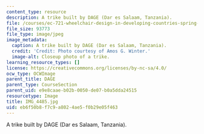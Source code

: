 ```yaml
---
content_type: resource
description: A trike built by DAGE (Dar es Salaam, Tanzania).
file: /courses/ec-721-wheelchair-design-in-developing-countries-spring-2009/eb6f50b8f7c9a8024ae5f0b29e05f463_IMG_4485.jpg
file_size: 93773
file_type: image/jpeg
image_metadata:
  caption: A trike built by DAGE (Dar es Salaam, Tanzania).
  credit: 'Credit: Photo courtesy of Amos G. Winter.'
  image-alt: Closeup photo of a trike.
learning_resource_types: []
license: https://creativecommons.org/licenses/by-nc-sa/4.0/
ocw_type: OCWImage
parent_title: DAGE
parent_type: CourseSection
parent_uid: e9e8caae-b02b-0050-de07-b0a5dda24515
resourcetype: Image
title: IMG_4485.jpg
uid: eb6f50b8-f7c9-a802-4ae5-f0b29e05f463
---
```

A trike built by DAGE (Dar es Salaam, Tanzania).